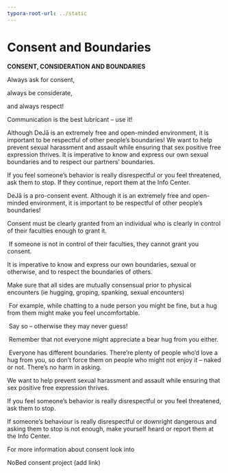 ```yaml
---
typora-root-url: ../static
---
```


# Consent and Boundaries

**CONSENT, CONSIDERATION AND BOUNDARIES**

Always ask for consent,

always be considerate,

and always respect!

Communication is the best lubricant – use it!

Although DeJā is an extremely free and open-minded environment, it is important to be respectful of other people’s boundaries! We want to help prevent sexual harassment and assault while ensuring that sex positive free expression thrives. It is imperative to know and express our own sexual boundaries and to respect our partners’ boundaries.

If you feel someone’s behavior is really disrespectful or you feel threatened, ask them to stop. If they continue, report them at the Info Center.

DeJā is a pro-consent event. Although it is an extremely free and open-minded environment, it is important to be respectful of other people’s boundaries!

Consent must be clearly granted from an individual who is clearly in control of their faculties enough to grant it.

​	If someone is not in control of their faculties, they cannot grant you consent.

It is imperative to know and express our own boundaries, sexual or otherwise, and to respect the boundaries of others.

Make sure that all sides are mutually consensual prior to physical encounters (ie hugging, groping, spanking, sexual encounters)

​	For example, while chatting to a nude person you might be fine, but a hug from them might make you feel uncomfortable.

​		Say so – otherwise they may never guess!

​	Remember that not everyone might appreciate a bear hug from you either.

​		Everyone has different boundaries. There’re plenty of people who’d love a hug from you, so don’t force them on people who might not enjoy it – naked or not. There’s no harm in asking.

We want to help prevent sexual harassment and assault while ensuring that sex positive free expression thrives.

If you feel someone’s behavior is really disrespectful or you feel threatened, ask them to stop.  

If someone’s behaviour is really disrespectful or downright dangerous and asking them to stop is not enough, make yourself heard or report them at the Info Center.

For more information about consent look into

NoBed consent project (add link)

